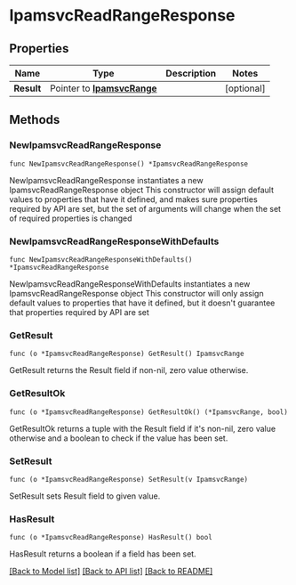# IpamsvcReadRangeResponse

## Properties

Name | Type | Description | Notes
------------ | ------------- | ------------- | -------------
**Result** | Pointer to [**IpamsvcRange**](IpamsvcRange.md) |  | [optional] 

## Methods

### NewIpamsvcReadRangeResponse

`func NewIpamsvcReadRangeResponse() *IpamsvcReadRangeResponse`

NewIpamsvcReadRangeResponse instantiates a new IpamsvcReadRangeResponse object
This constructor will assign default values to properties that have it defined,
and makes sure properties required by API are set, but the set of arguments
will change when the set of required properties is changed

### NewIpamsvcReadRangeResponseWithDefaults

`func NewIpamsvcReadRangeResponseWithDefaults() *IpamsvcReadRangeResponse`

NewIpamsvcReadRangeResponseWithDefaults instantiates a new IpamsvcReadRangeResponse object
This constructor will only assign default values to properties that have it defined,
but it doesn't guarantee that properties required by API are set

### GetResult

`func (o *IpamsvcReadRangeResponse) GetResult() IpamsvcRange`

GetResult returns the Result field if non-nil, zero value otherwise.

### GetResultOk

`func (o *IpamsvcReadRangeResponse) GetResultOk() (*IpamsvcRange, bool)`

GetResultOk returns a tuple with the Result field if it's non-nil, zero value otherwise
and a boolean to check if the value has been set.

### SetResult

`func (o *IpamsvcReadRangeResponse) SetResult(v IpamsvcRange)`

SetResult sets Result field to given value.

### HasResult

`func (o *IpamsvcReadRangeResponse) HasResult() bool`

HasResult returns a boolean if a field has been set.


[[Back to Model list]](../README.md#documentation-for-models) [[Back to API list]](../README.md#documentation-for-api-endpoints) [[Back to README]](../README.md)


